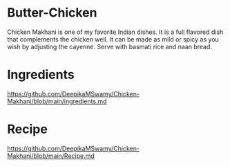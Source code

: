 # Butter-Chicken

Chicken Makhani is one of my favorite Indian dishes. It is a full flavored dish that complements the chicken well. It can be made as mild or spicy as you wish by adjusting the cayenne. Serve with basmati rice and naan bread.

# Ingredients

https://github.com/DeepikaMSwamy/Chicken-Makhani/blob/main/ingredients.md

# Recipe

https://github.com/DeepikaMSwamy/Chicken-Makhani/blob/main/Recipe.md

